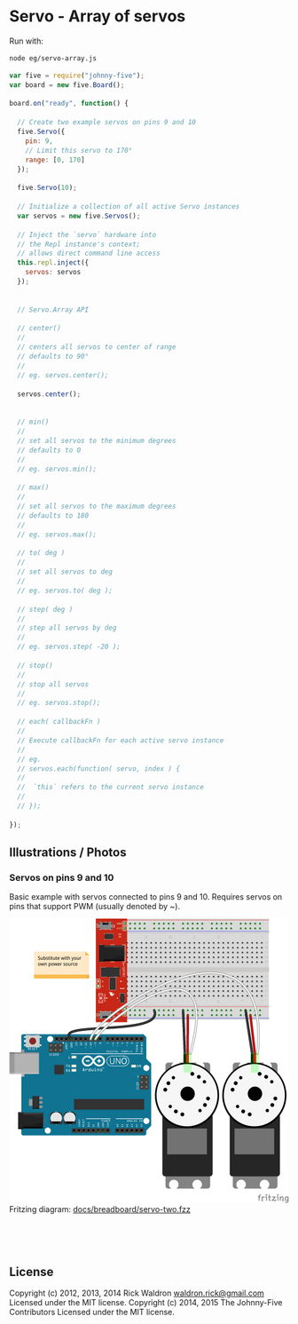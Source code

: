 <!--remove-start-->

# Servo - Array of servos



Run with:
```bash
node eg/servo-array.js
```

<!--remove-end-->

```javascript
var five = require("johnny-five");
var board = new five.Board();

board.on("ready", function() {

  // Create two example servos on pins 9 and 10
  five.Servo({
    pin: 9,
    // Limit this servo to 170°
    range: [0, 170]
  });

  five.Servo(10);

  // Initialize a collection of all active Servo instances
  var servos = new five.Servos();

  // Inject the `servo` hardware into
  // the Repl instance's context;
  // allows direct command line access
  this.repl.inject({
    servos: servos
  });


  // Servo.Array API

  // center()
  //
  // centers all servos to center of range
  // defaults to 90°
  //
  // eg. servos.center();

  servos.center();


  // min()
  //
  // set all servos to the minimum degrees
  // defaults to 0
  //
  // eg. servos.min();

  // max()
  //
  // set all servos to the maximum degrees
  // defaults to 180
  //
  // eg. servos.max();

  // to( deg )
  //
  // set all servos to deg
  //
  // eg. servos.to( deg );

  // step( deg )
  //
  // step all servos by deg
  //
  // eg. servos.step( -20 );

  // stop()
  //
  // stop all servos
  //
  // eg. servos.stop();

  // each( callbackFn )
  //
  // Execute callbackFn for each active servo instance
  //
  // eg.
  // servos.each(function( servo, index ) {
  //
  //  `this` refers to the current servo instance
  //
  // });

});

```


## Illustrations / Photos


### Servos on pins 9 and 10


Basic example with servos connected to pins 9 and 10. Requires servos on pins that support PWM (usually denoted by ~).


![docs/breadboard/servo-two.png](breadboard/servo-two.png)<br>
Fritzing diagram: [docs/breadboard/servo-two.fzz](breadboard/servo-two.fzz)

&nbsp;





&nbsp;

<!--remove-start-->

## License
Copyright (c) 2012, 2013, 2014 Rick Waldron <waldron.rick@gmail.com>
Licensed under the MIT license.
Copyright (c) 2014, 2015 The Johnny-Five Contributors
Licensed under the MIT license.

<!--remove-end-->
